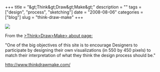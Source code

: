 +++
title = "&amp;gt;Think&amp;gt;Draw&amp;gt;Make&amp;gt;"
description = ""
tags = ["design", "process", "sketching"]
date = "2008-08-06"
categories = ["blog"]
slug = "think-draw-make"
+++



  <div class="notebook-screenshot"><a href="http://www.thinkdrawmake.com/"><img id='bluga-thumbnail-1344' class='bluga-thumbnail large' src='http://media.konigi.com/bluga/
wt4899c3b2a3bc7.jpg'/></a></div><p>From the <a href="http://www.thinkdrawmake.com/">&gt;Think&gt;Draw&gt;Make&gt; about page:</a></p>
<p>"One of the big objectives of this site is to encourage Designers to participate by designing their own visualizations (in 550 by 450 pixels) to match their interpretation of what they think the design process should be."</p>
    
  <a href="http://www.thinkdrawmake.com/">http://www.thinkdrawmake.com/</a>
